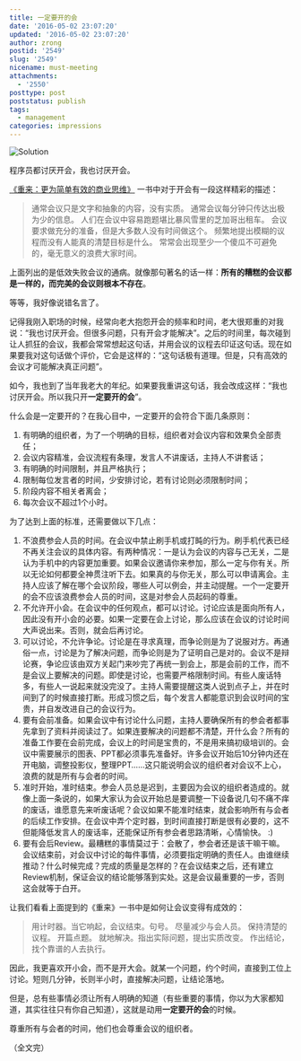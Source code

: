 ```yaml
---
title: 一定要开的会
date: '2016-05-02 23:07:20'
updated: '2016-05-02 23:07:20'
author: zrong
postid: '2549'
slug: '2549'
nicename: must-meeting
attachments:
  - '2550'
posttype: post
poststatus: publish
tags:
  - management
categories: impressions
---
```


![Solution][51]

程序员都讨厌开会，我也讨厌开会。

[《重来：更为简单有效的商业思维》][1] 一书中对于开会有一段这样精彩的描述：

> 通常会议只是文字和抽象的内容，没有实质。
> 通常会议每分钟只传达出极为少的信息。
> 人们在会议中容易跑题堪比暴风雪里的芝加哥出租车。
> 会议要求做充分的准备，但是大多数人没有时间做这个。
> 频繁地提出模糊的议程而没有人能真的清楚目标是什么。
> 常常会出现至少一个傻瓜不可避免的，毫无意义的浪费大家时间。

上面列出的是低效失败会议的通病。就像那句著名的话一样：**所有的糟糕的会议都是一样的，而完美的会议则根本不存在**。 <!--more-->

等等，我好像说错名言了。

记得我刚入职场的时候，经常向老大抱怨开会的频率和时间，老大很郑重的对我说：“我也讨厌开会。但很多问题，只有开会才能解决”。之后的时间里，每次碰到让人抓狂的会议，我都会常常想起这句话，并用会议的议程去印证这句话。现在如果要我对这句话做个评价，它会是这样的：“这句话极有道理。但是，只有高效的会议才可能解决真正问题”。

如今，我也到了当年我老大的年纪。如果要我重讲这句话，我会改成这样：“我也讨厌开会。所以我只开**一定要开的会**”。

什么会是一定要开的？在我心目中，一定要开的会符合下面几条原则：

1. 有明确的组织者，为了一个明确的目标，组织者对会议内容和效果负全部责任；
2. 会议内容精准，会议流程有条理，发言人不讲废话，主持人不讲套话；
3. 有明确的时间限制，并且严格执行；
4. 限制每位发言者的时间，少安排讨论，若有讨论则必须限制时间；
5. 阶段内容不相关者离会；
6. 每次会议不超过1个小时。

为了达到上面的标准，还需要做以下几点：

1. 不浪费参会人员的时间。在会议中禁止刷手机或打盹的行为。刷手机代表已经不再关注会议的具体内容。有两种情况：一是认为会议的内容与己无关，二是认为手机中的内容更加重要。如果会议邀请你来参加，那么一定与你有关。所以无论如何都要全神贯注听下去。如果真的与你无关，那么可以申请离会。主持人应该了解在哪个会议阶段，哪些人可以例会，并主动提醒。一个一定要开的会不应该浪费参会人员的时间，这是对参会人员起码的尊重。
2. 不允许开小会。在会议中的任何观点，都可以讨论。讨论应该是面向所有人，因此没有开小会的必要。如果一定要在会上讨论，那么应该在会议的讨论时间大声说出来。否则，就会后再讨论。
3. 可以讨论，不允许争论。讨论是在寻求真理，而争论则是为了说服对方。再通俗一点，讨论是为了解决问题，而争论则是为了证明自己是对的。会议不是辩论赛，争论应该由双方关起门来吵完了再统一到会上，那是会前的工作，而不是会议上要解决的问题。即使是讨论，也需要严格限制时间。有些人废话特多，有些人一说起来就没完没了。主持人需要提醒这类人说到点子上，并在时间到了的时候直接打断。形成习惯之后，每个发言人都能意识到会议时间的宝贵，并自发改进自己的会议行为。
4. 要有会前准备。如果会议中有讨论什么问题，主持人要确保所有的参会者都事先拿到了资料并阅读过了。如果连要解决的问题都不清楚，开什么会？所有的准备工作要在会前完成，会议上的时间是宝贵的，不是用来搞初级培训的。会议中需要展示的图表、PPT都必须事先准备好。许多会议开始后10分钟内还在开电脑，调整投影仪，整理PPT……这只能说明会议的组织者对会议不上心，浪费的就是所有与会者的时间。
5. 准时开始，准时结束。参会人员总是迟到，主要因为会议的组织者造成的。就像上面一条说的，如果大家认为会议开始总是要调整一下设备说几句不痛不痒的废话，谁愿意先来听废话呢？会议如果不能准时结束，就会影响所有与会者的后续工作安排。在会议中弄个定时器，到时间直接打断是很有必要的，这不但能降低发言人的废话率，还能保证所有参会者思路清晰，心情愉快。 :)
6. 要有会后Review。最糟糕的事情莫过于：会散了，参会者还是该干嘛干嘛。会议结束前，对会议中讨论的每件事情，必须要指定明确的责任人。由谁继续推动？什么时候完成？完成的质量是怎样的？在会议结束之后，还有建立Review机制，保证会议的结论能够落到实处。这是会议最重要的一步，否则这会就等于白开。

让我们看看上面提到的《重来》一书中是如何让会议变得有成效的：

> 用计时器。当它响起，会议结束。句号。
> 尽量减少与会人员。
> 保持清楚的议程。
> 开篇点题。
> 就地解决。指出实际问题，提出实质改变。
> 作出结论，找个靠谱的人去执行。

因此，我更喜欢开小会，而不是开大会。就某一个问题，约个时间，直接到工位上讨论。短则几分钟，长则半小时，直接解决问题，让结论落地。

但是，总有些事情必须让所有人明确的知道（有些重要的事情，你以为大家都知道，其实往往只有你自己知道），这就是动用**一定要开的会**的时候。

尊重所有与会者的时间，他们也会尊重会议的组织者。

（全文完）

[1]: https://book.douban.com/subject/5320866/
[51]: /uploads/2016/05/solution.jpg
